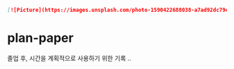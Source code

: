 ```markdown
[![Picture](https://images.unsplash.com/photo-1590422688038-a7ad92dc79e9?ixlib=rb-1.2.1&ixid=eyJhcHBfaWQiOjEyMDd9&auto=format&fit=crop&w=1348&q=80)](https://images.unsplash.com/photo-1590422688038-a7ad92dc79e9?ixlib=rb-1.2.1&ixid=eyJhcHBfaWQiOjEyMDd9&auto=format&fit=crop&w=1348&q=80)
```



# plan-paper

졸업 후, 시간을 계획적으로 사용하기 위한 기록 ..


